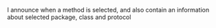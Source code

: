 I announce when a method is selected, and also contain an information about selected package, class and protocol